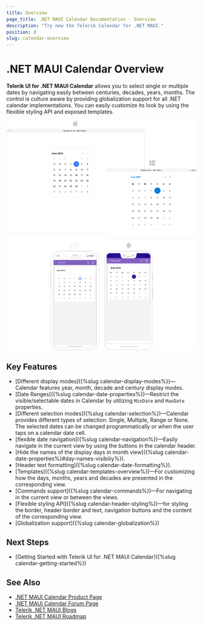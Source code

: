 ```yaml
---
title: Overview
page_title: .NET MAUI Calendar Documentation - Overview
description: "Try now the Telerik Calendar for .NET MAUI."
position: 0
slug: calendar-overview
---
```


# .NET MAUI Calendar Overview

**Telerik UI for .NET MAUI Calendar** allows you to select single or multiple dates by navigating easily between centuries, decades, years, months. The control is culture aware by providing globalization support for all .NET calendar implementations. You can easily customize its look by using the flexible styling API and exposed templates. 

![.NET MAUI Calendar Overview](images/calendar-overview.png "Calendar Overview")

## Key Features

* [Different display modes]({%slug calendar-display-modes%})&mdash;Calendar features year, month, decade and century display modes.
* [Date Ranges]({%slug calendar-date-properties%})&mdash;Restrict the visible/selectable dates in Calendar by utilizing `MinDate` and `MaxDate` properties. 
* [Different selection modes]({%slug calendar-selection%})&mdash;Calendar provides different types of selection: Single, Multiple, Range or None. The selected dates can be changed programmatically or when the user taps on a calendar date cell.
* [flexible date navigation]({%slug calendar-navigation%})&mdash;Easily navigate in the current view by using the buttons in the calendar header.
* [Hide the names of the display days in month view]({%slug calendar-date-properties%}#day-names-visibiliy%}).
* [Header text formatting]({%slug calendar-date-formatting%}).
* [Templates]({%slug calendar-templates-overview%})&mdash;For customizing how the days, months, years and decades are presented in the corresponding view.
* [Commands support]({%slug calendar-commands%})&mdash;For navigating in the current view or between the views.
* [Flexible styling API]({%slug calendar-header-styling%})&mdash;for styling the border, header border and text, navigation buttons and the content of the corresponding view.
* [Globalization support]({%slug calendar-globalization%})

## Next Steps

- [Getting Started with Telerik UI for .NET MAUI Calendar]({%slug calendar-getting-started%})

## See Also

- [.NET MAUI Calendar Product Page](https://www.telerik.com/maui-ui/calendar)
- [.NET MAUI Calendar Forum Page](https://www.telerik.com/forums/maui?tagId=1937)
- [Telerik .NET MAUI Blogs](https://www.telerik.com/blogs/mobile-net-maui)
- [Telerik .NET MAUI Roadmap](https://www.telerik.com/support/whats-new/maui-ui/roadmap)
